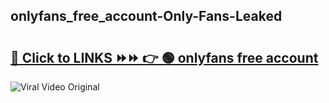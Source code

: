 
 ## onlyfans_free_account-Only-Fans-Leaked

# <h2><a href="https://clipsfans.com/onlyfans_free_account&ref=git">🔗 Click to LINKS ⏩⏩ 👉 🟢 onlyfans free account </a></h2>

<a href="https://clipsfans.com/onlyfans_free_account&ref=git" rel="nofollow" data-target="animated-image.originalLink"><img src="https://i.ibb.co.com/xMMVF88/686577567.gif" alt="Viral Video Original" style="max-width: 100%; display: inline-block;" data-target="animated-image.originalImage"></a>
